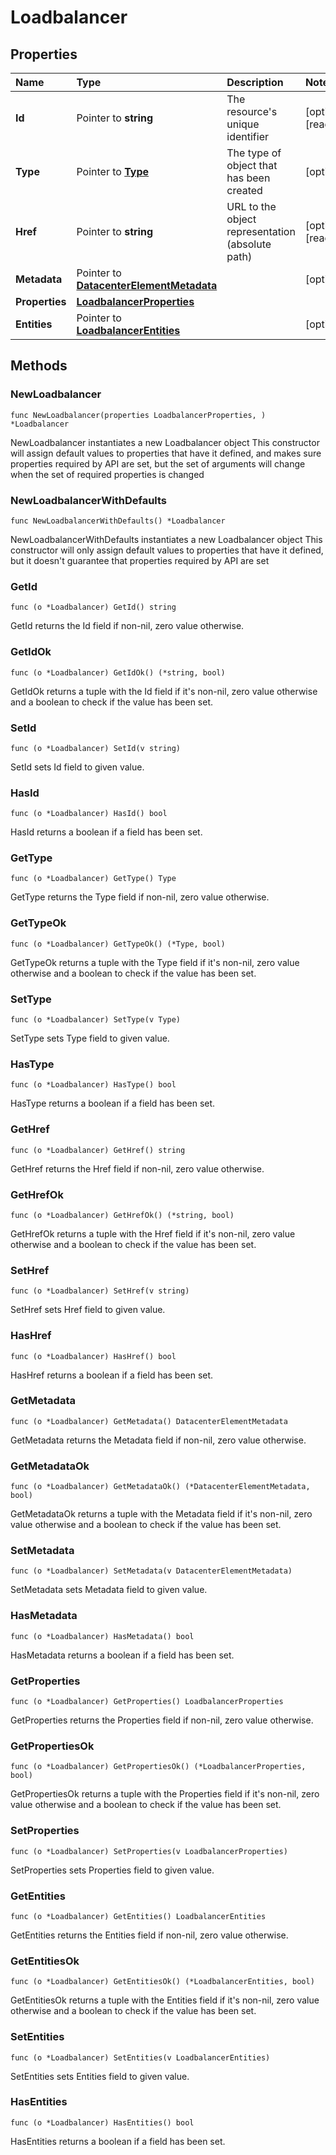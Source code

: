 # Loadbalancer

## Properties

| Name | Type | Description | Notes |
| :--- | :--- | :--- | :--- |
| **Id** | Pointer to **string** | The resource's unique identifier | \[optional\] \[readonly\] |
| **Type** | Pointer to [**Type**](type.md) | The type of object that has been created | \[optional\] |
| **Href** | Pointer to **string** | URL to the object representation \(absolute path\) | \[optional\] \[readonly\] |
| **Metadata** | Pointer to [**DatacenterElementMetadata**](datacenterelementmetadata.md) |  | \[optional\] |
| **Properties** | [**LoadbalancerProperties**](loadbalancerproperties.md) |  |  |
| **Entities** | Pointer to [**LoadbalancerEntities**](loadbalancerentities.md) |  | \[optional\] |

## Methods

### NewLoadbalancer

`func NewLoadbalancer(properties LoadbalancerProperties, ) *Loadbalancer`

NewLoadbalancer instantiates a new Loadbalancer object This constructor will assign default values to properties that have it defined, and makes sure properties required by API are set, but the set of arguments will change when the set of required properties is changed

### NewLoadbalancerWithDefaults

`func NewLoadbalancerWithDefaults() *Loadbalancer`

NewLoadbalancerWithDefaults instantiates a new Loadbalancer object This constructor will only assign default values to properties that have it defined, but it doesn't guarantee that properties required by API are set

### GetId

`func (o *Loadbalancer) GetId() string`

GetId returns the Id field if non-nil, zero value otherwise.

### GetIdOk

`func (o *Loadbalancer) GetIdOk() (*string, bool)`

GetIdOk returns a tuple with the Id field if it's non-nil, zero value otherwise and a boolean to check if the value has been set.

### SetId

`func (o *Loadbalancer) SetId(v string)`

SetId sets Id field to given value.

### HasId

`func (o *Loadbalancer) HasId() bool`

HasId returns a boolean if a field has been set.

### GetType

`func (o *Loadbalancer) GetType() Type`

GetType returns the Type field if non-nil, zero value otherwise.

### GetTypeOk

`func (o *Loadbalancer) GetTypeOk() (*Type, bool)`

GetTypeOk returns a tuple with the Type field if it's non-nil, zero value otherwise and a boolean to check if the value has been set.

### SetType

`func (o *Loadbalancer) SetType(v Type)`

SetType sets Type field to given value.

### HasType

`func (o *Loadbalancer) HasType() bool`

HasType returns a boolean if a field has been set.

### GetHref

`func (o *Loadbalancer) GetHref() string`

GetHref returns the Href field if non-nil, zero value otherwise.

### GetHrefOk

`func (o *Loadbalancer) GetHrefOk() (*string, bool)`

GetHrefOk returns a tuple with the Href field if it's non-nil, zero value otherwise and a boolean to check if the value has been set.

### SetHref

`func (o *Loadbalancer) SetHref(v string)`

SetHref sets Href field to given value.

### HasHref

`func (o *Loadbalancer) HasHref() bool`

HasHref returns a boolean if a field has been set.

### GetMetadata

`func (o *Loadbalancer) GetMetadata() DatacenterElementMetadata`

GetMetadata returns the Metadata field if non-nil, zero value otherwise.

### GetMetadataOk

`func (o *Loadbalancer) GetMetadataOk() (*DatacenterElementMetadata, bool)`

GetMetadataOk returns a tuple with the Metadata field if it's non-nil, zero value otherwise and a boolean to check if the value has been set.

### SetMetadata

`func (o *Loadbalancer) SetMetadata(v DatacenterElementMetadata)`

SetMetadata sets Metadata field to given value.

### HasMetadata

`func (o *Loadbalancer) HasMetadata() bool`

HasMetadata returns a boolean if a field has been set.

### GetProperties

`func (o *Loadbalancer) GetProperties() LoadbalancerProperties`

GetProperties returns the Properties field if non-nil, zero value otherwise.

### GetPropertiesOk

`func (o *Loadbalancer) GetPropertiesOk() (*LoadbalancerProperties, bool)`

GetPropertiesOk returns a tuple with the Properties field if it's non-nil, zero value otherwise and a boolean to check if the value has been set.

### SetProperties

`func (o *Loadbalancer) SetProperties(v LoadbalancerProperties)`

SetProperties sets Properties field to given value.

### GetEntities

`func (o *Loadbalancer) GetEntities() LoadbalancerEntities`

GetEntities returns the Entities field if non-nil, zero value otherwise.

### GetEntitiesOk

`func (o *Loadbalancer) GetEntitiesOk() (*LoadbalancerEntities, bool)`

GetEntitiesOk returns a tuple with the Entities field if it's non-nil, zero value otherwise and a boolean to check if the value has been set.

### SetEntities

`func (o *Loadbalancer) SetEntities(v LoadbalancerEntities)`

SetEntities sets Entities field to given value.

### HasEntities

`func (o *Loadbalancer) HasEntities() bool`

HasEntities returns a boolean if a field has been set.

